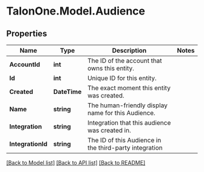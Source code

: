 
# TalonOne.Model.Audience

## Properties

Name | Type | Description | Notes
------------ | ------------- | ------------- | -------------
**AccountId** | **int** | The ID of the account that owns this entity. | 
**Id** | **int** | Unique ID for this entity. | 
**Created** | **DateTime** | The exact moment this entity was created. | 
**Name** | **string** | The human-friendly display name for this Audience. | 
**Integration** | **string** | Integration that this audience was created in. | 
**IntegrationId** | **string** | The ID of this Audience in the third-party integration | 

[[Back to Model list]](../README.md#documentation-for-models)
[[Back to API list]](../README.md#documentation-for-api-endpoints)
[[Back to README]](../README.md)

